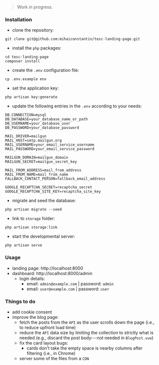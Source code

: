 > Work in progress.

### Installation

- clone the repository:
```
git clone git@github.com:mihaiconstantin/tesc-landing-page.git
```
- install the `php` packages:
```
cd tesc-landing-page
composer install
```
- create the `.env` configuration file:
```
cp .env.example env
```
- set the application key:
```
php artisan key:generate
```
- update the following entries in the `.env` according to your needs:
```
DB_CONNECTION=mysql
DB_DATABASE=your_database_name_or_path
DB_USERNAME=your_database_user
DB_PASSWORD=your_database_password

MAIL_DRIVER=mailgun
MAIL_HOST=smtp.mailgun.org
MAIL_USERNAME=your_email_service_username
MAIL_PASSWORD=your_email_service_password

MAILGUN_DOMAIN=mailgun_domain
MAILGUN_SECRET=mailgun_secret_key

MAIL_FROM_ADDRESS=mail_from_address
MAIL_FROM_NAME=mail_from_name
FALLBACK_CONTACT_PERSON=fallback_email_address

GOOGLE_RECAPTCHA_SECRET=recaptcha_secret
GOOGLE_RECAPTCHA_SITE_KEY=recaptcha_site_key
```
- migrate and seed the database: 
```
php artisan migrate --seed
```
- link to `storage` folder:
```
php artisan storage:link
``` 
- start the developmental server:
```
php artisan serve
```

### Usage

- landing page: http://localhost:8000
- dashboard: http://localhost:8000/admin
	- login details:
		- email: `admin@example.com` | password: `admin`
		- email: `user@example.com` | password: `user`


### Things to do

- add cookie consent
- improve the blog page:
	- fetch the posts from the `API` as the user scrolls down the page (i.e., to reduce upfront load time)
	- reduce the `API` data size by limiting the collection to strictly what is needed (e.g., discard the post body---not needed in `BlogPost.vue`)
	- fix the card layout bugs: 
		- cards don't take the empty space is nearby columns after filtering (i.e., in Chrome)
	- server some of the files from a `CDN`	
